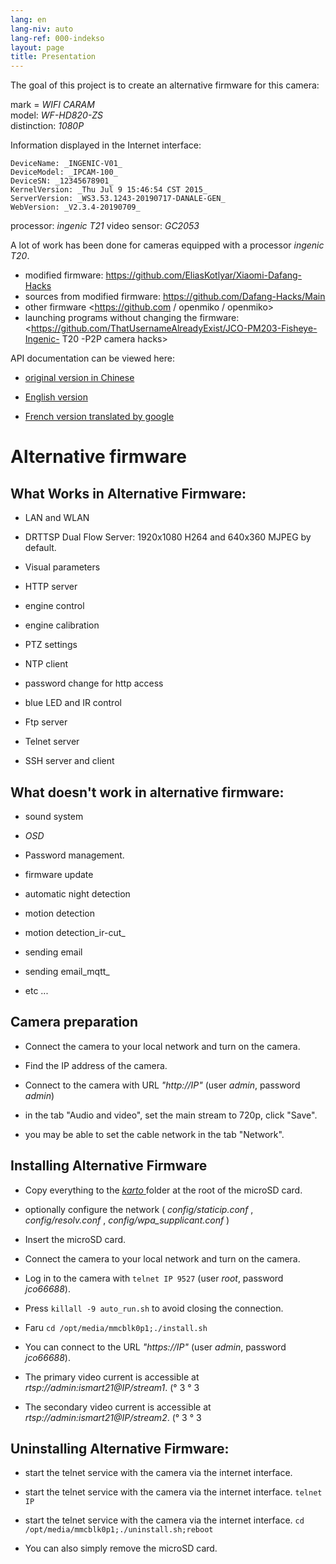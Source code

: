 ```yaml
---
lang: en
lang-niv: auto
lang-ref: 000-indekso
layout: page
title: Presentation
---
```


The goal of this project is to create an alternative firmware for this camera:

mark = _WIFI CARAM_  
model: _WF-HD820-ZS_  
distinction: _1080P_

Information displayed in the Internet interface:
```
DeviceName: _INGENIC-V01_
DeviceModel: _IPCAM-100_
DeviceSN: _12345678901_
KernelVersion: _Thu Jul 9 15:46:54 CST 2015_
ServerVersion: _WS3.53.1243-20190717-DANALE-GEN_
WebVersion: _V2.3.4-20190709_
```

processor: _ingenic T21_
video sensor: _GC2053_

A lot of work has been done for cameras equipped with a processor _ingenic T20_.
* modified firmware: <https://github.com/EliasKotlyar/Xiaomi-Dafang-Hacks>
* sources from modified firmware: <https://github.com/Dafang-Hacks/Main>
* other firmware <https://github.com / openmiko / openmiko>
* launching programs without changing the firmware: <https://github.com/ThatUsernameAlreadyExist/JCO-PM203-Fisheye-Ingenic- T20 -P2P camera hacks>

API documentation can be viewed here:  
* [original version in Chinese](../zh/includes.zh/html/)


* [English version](../en/includes.en/html/)


* [French version translated by google](../fr/includes.fr/html/)



# Alternative firmware

## What Works in Alternative Firmware:

* LAN and WLAN


* DRTTSP Dual Flow Server: 1920x1080 H264 and 640x360 MJPEG by default.


* Visual parameters


* HTTP server


* engine control


* engine calibration


* PTZ settings


* NTP client


* password change for http access


* blue LED and IR control


* Ftp server


* Telnet server


* SSH server and client



## What doesn't work in alternative firmware:

* sound system


* _OSD_


* Password management.


* firmware update


* automatic night detection


* motion detection


* motion detection_ir-cut_


* sending email


* sending email_mqtt_


* etc ...



## Camera preparation

* Connect the camera to your local network and turn on the camera.


* Find the IP address of the camera.


* Connect to the camera with URL _"http://IP"_ (user _admin_, password _admin_)


* in the tab "Audio and video", set the main stream to 720p, click "Save".


* you may be able to set the cable network in the tab "Network".



## Installing Alternative Firmware

* Copy everything to the [ _karto_ ](https://github.com/jmichault/ipcam-100/tree/master/karto) folder at the root of the microSD card.


* optionally configure the network ( _config/staticip.conf_ , _config/resolv.conf_ , _config/wpa_supplicant.conf_ )


* Insert the microSD card.


* Connect the camera to your local network and turn on the camera.


* Log in to the camera with `telnet IP 9527` (user _root_, password _jco66688_).


* Press `killall -9 auto_run.sh` to avoid closing the connection.


* Faru `cd /opt/media/mmcblk0p1;./install.sh`


* You can connect to the URL _"https://IP"_ (user _admin_, password _jco66688_).


* The primary video current is accessible at _rtsp://admin:ismart21@IP/stream1_. (° 3 ° 3


* The secondary video current is accessible at _rtsp://admin:ismart21@IP/stream2_. (° 3 ° 3



## Uninstalling Alternative Firmware:

* start the telnet service with the camera via the internet interface.


* start the telnet service with the camera via the internet interface. `telnet IP` 


* start the telnet service with the camera via the internet interface. `cd /opt/media/mmcblk0p1;./uninstall.sh;reboot`



* You can also simply remove the microSD card.


